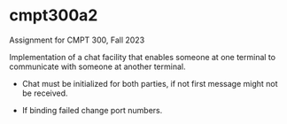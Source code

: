 # cmpt300a2

Assignment for CMPT 300, Fall 2023  

Implementation of a chat facility that enables someone at one terminal to communicate with someone at another terminal.  

- Chat must be initialized for both parties, if not first message might not be received.

- If binding failed change port numbers.   
